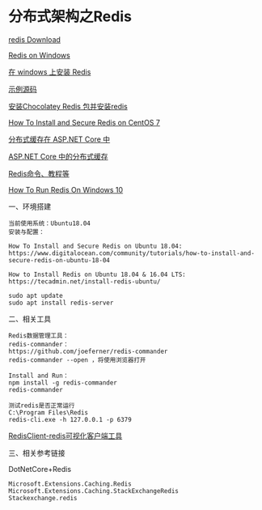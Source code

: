 # 分布式架构之Redis

[redis Download](https://redis.io/download)

[Redis on Windows](https://github.com/microsoftarchive/redis/releases)

[在 windows 上安装 Redis](https://redis.com.cn/redis-installation.html)

[示例源码](https://github.com/qq283335746/Yibi/tree/master/Src/Yibi/Cache)

[安装Chocolatey Redis 包并安装redis](https://chocolatey.org/packages/redis-64/)

[How To Install and Secure Redis on CentOS 7](https://www.digitalocean.com/community/tutorials/how-to-install-secure-redis-centos-7)

[分布式缓存在 ASP.NET Core 中](https://docs.microsoft.com/zh-cn/aspnet/core/performance/caching/distributed?view=aspnetcore-2.2)

[ASP.NET Core 中的分布式缓存](https://docs.microsoft.com/zh-cn/aspnet/core/performance/caching/distributed?view=aspnetcore-3.1)

[Redis命令、教程等](http://www.redis.net.cn/order/3662.html)

[How To Run Redis On Windows 10](https://www.techomoro.com/how-to-run-redis-on-windows-10/)

一、环境搭建
```
当前使用系统：Ubuntu18.04
安装与配置：

How To Install and Secure Redis on Ubuntu 18.04:
https://www.digitalocean.com/community/tutorials/how-to-install-and-secure-redis-on-ubuntu-18-04

How to Install Redis on Ubuntu 18.04 & 16.04 LTS:
https://tecadmin.net/install-redis-ubuntu/

sudo apt update
sudo apt install redis-server

```
二、相关工具
```
Redis数据管理工具：
redis-commander：
https://github.com/joeferner/redis-commander
redis-commander --open ，将使用浏览器打开

Install and Run：
npm install -g redis-commander
redis-commander

测试redis是否正常运行
C:\Program Files\Redis
redis-cli.exe -h 127.0.0.1 -p 6379
```

[RedisClient-redis可视化客户端工具](https://github.com/caoxinyu/RedisClient)

三、相关参考链接

DotNetCore+Redis
```
Microsoft.Extensions.Caching.Redis
Microsoft.Extensions.Caching.StackExchangeRedis
Stackexchange.redis
```
